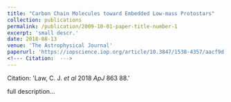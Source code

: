 ```yaml
---
title: "Carbon Chain Molecules toward Embedded Low-mass Protostars"
collection: publications
permalink: /publication/2009-10-01-paper-title-number-1
excerpt: 'small descr.'
date: 2018-08-13
venue: 'The Astrophysical Journal'
paperurl: 'https://iopscience.iop.org/article/10.3847/1538-4357/aacf9d'
<!--- Citation:  --->
---
```

Citation: 'Law, C. J. <i>et al</i> 2018 <i>ApJ</i> 863 88.'

full description...

<!--- [Download paper here](http://academicpages.github.io/files/paper1.pdf) --->
